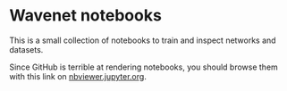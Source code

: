 # Wavenet notebooks

This is a small collection of notebooks to train and inspect networks and
datasets.

Since GitHub is terrible at rendering notebooks, you should browse them with
this link on
[nbviewer.jupyter.org](https://nbviewer.jupyter.org/github/feldberlin/wavenet/tree/main/notebooks/).
